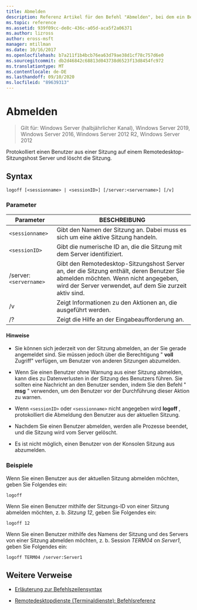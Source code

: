 ```yaml
---
title: Abmelden
description: Referenz Artikel für den Befehl "Abmelden", bei dem ein Benutzer von einer Sitzung auf einem Remotedesktop-Sitzungshost Server abgemeldet und die Sitzung gelöscht wird.
ms.topic: reference
ms.assetid: 939f09cc-de8c-436c-a05d-aca5f2a06371
ms.author: lizross
author: eross-msft
manager: mtillman
ms.date: 10/16/2017
ms.openlocfilehash: b7a211f1b4bcb76ea63d79ae38d1cf78c757d6e0
ms.sourcegitcommit: db2d46842c68813d043738d6523f13d8454fc972
ms.translationtype: MT
ms.contentlocale: de-DE
ms.lasthandoff: 09/10/2020
ms.locfileid: "89639313"
---
```

# <a name="logoff"></a>Abmelden

> Gilt für: Windows Server (halbjährlicher Kanal), Windows Server 2019, Windows Server 2016, Windows Server 2012 R2, Windows Server 2012

Protokolliert einen Benutzer aus einer Sitzung auf einem Remotedesktop-Sitzungshost Server und löscht die Sitzung.

## <a name="syntax"></a>Syntax
```
logoff [<sessionname> | <sessionID>] [/server:<servername>] [/v]
```

### <a name="parameters"></a>Parameter

| Parameter | BESCHREIBUNG |
| --------- | ----------- |
| `<sessionname>` | Gibt den Namen der Sitzung an. Dabei muss es sich um eine aktive Sitzung handeln.|
| `<sessionID>` | Gibt die numerische ID an, die die Sitzung mit dem Server identifiziert. |
| /server:`<servername>` | Gibt den Remotedesktop-Sitzungshost Server an, der die Sitzung enthält, deren Benutzer Sie abmelden möchten. Wenn nicht angegeben, wird der Server verwendet, auf dem Sie zurzeit aktiv sind. |
| /v | Zeigt Informationen zu den Aktionen an, die ausgeführt werden. |
| /? | Zeigt die Hilfe an der Eingabeaufforderung an. |

#### <a name="remarks"></a>Hinweise

- Sie können sich jederzeit von der Sitzung abmelden, an der Sie gerade angemeldet sind. Sie müssen jedoch über die Berechtigung " **voll** Zugriff" verfügen, um Benutzer von anderen Sitzungen abzumelden.

- Wenn Sie einen Benutzer ohne Warnung aus einer Sitzung abmelden, kann dies zu Datenverlusten in der Sitzung des Benutzers führen. Sie sollten eine Nachricht an den Benutzer senden, indem Sie den Befehl " **msg** " verwenden, um den Benutzer vor der Durchführung dieser Aktion zu warnen.

- Wenn `<sessionID>` oder `<sessionname>` nicht angegeben wird **logoff** , protokolliert die Abmeldung den Benutzer aus der aktuellen Sitzung.

- Nachdem Sie einen Benutzer abmelden, werden alle Prozesse beendet, und die Sitzung wird vom Server gelöscht.

- Es ist nicht möglich, einen Benutzer von der Konsolen Sitzung aus abzumelden.

### <a name="examples"></a>Beispiele

Wenn Sie einen Benutzer aus der aktuellen Sitzung abmelden möchten, geben Sie Folgendes ein:

```
logoff
```

Wenn Sie einen Benutzer mithilfe der Sitzungs-ID von einer Sitzung abmelden möchten, z. b. *Sitzung 12*, geben Sie Folgendes ein:

```
logoff 12
```

Wenn Sie einen Benutzer mithilfe des Namens der Sitzung und des Servers von einer Sitzung abmelden möchten, z. b. Session *TERM04* on *Server1*, geben Sie Folgendes ein:

```
logoff TERM04 /server:Server1
```

## <a name="additional-references"></a>Weitere Verweise

- [Erläuterung zur Befehlszeilensyntax](command-line-syntax-key.md)

- [Remotedesktopdienste (Terminaldienste): Befehlsreferenz](remote-desktop-services-terminal-services-command-reference.md)
